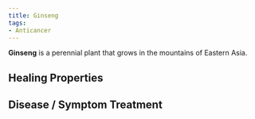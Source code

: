 ```yaml
---
title: Ginseng
tags:
- Anticancer
---
```

**Ginseng** is a perennial plant that grows in the mountains of Eastern Asia.

## Healing Properties

## Disease / Symptom Treatment

[^1]: **Title:** [Ginsenosides Rk1 and Rg5 inhibit transforming growth factor-β1-induced epithelial-mesenchymal transition and suppress migration, invasion, anoikis resistance, and development of stem-like features in lung cancer](https://doi.org/10.1016/j.jgr.2020.02.005)<br>
**Publication:** [https://www.sciencedirect.com/journal/journal-of-ginseng-research](https://www.sciencedirect.com/science/journal/12268453)<br>
**Date:** January 2021<br>
**Study Type:** Human Study: In Vitro<br>
**Author(s):** Hyunhee Kim, Pilju Choi, Taejung Kim, Youngseok Kim, Bong Geun Song, Young-Tae Park, Seon-Jun Choi, Cheol Hee Yoon, Won-Chul Lim, Hyeonseok Ko, Jungyeob Ham<br>
**Institutions:** Department of Biomedical Sciences, Asan Medical Center, AMIST, University of Ulsan College of Medicine, Seoul, Republic of Korea; Natural Products Research Institute, Korea Institute of Science and Technology (KIST), 679 Saimdang-ro, Gangneung, Republic of Korea; Traditional Food Research Group, Korea Food Research Institute, Wanju, Republic of Korea; Biomedical Research Center, Asan Institute for Life Sciences, Seoul, Republic of Korea; Division of Bio-Medical Science and Technology, KIST School, University of Science and Technology (UST), Seoul, Republic of Korea<br>
**IPFS:** [ipfs.io](https://ipfs.io/ipfs/QmSe9yQtVcRtN8TpRhqmdzW26AjwVCTjp1aQCcyS9e7SEU), [cloudflare](https://cloudflare-ipfs.com/ipfs/QmSe9yQtVcRtN8TpRhqmdzW26AjwVCTjp1aQCcyS9e7SEU)

[^2]: **Title:** []()<br>
**Publication:** []()<br>
**Date:** <br>
**Study Type:** Animal Study, Commentary, Human Study: In Vitro - In Vivo - In Silico, Human: Case Report, Meta Analysis, Review<br>
**Author(s):** <br>
**Institutions:** <br>
**IPFS:** [ipfs.io](https://ipfs.io/ipfs/), [cloudflare](https://cloudflare-ipfs.com/ipfs/)